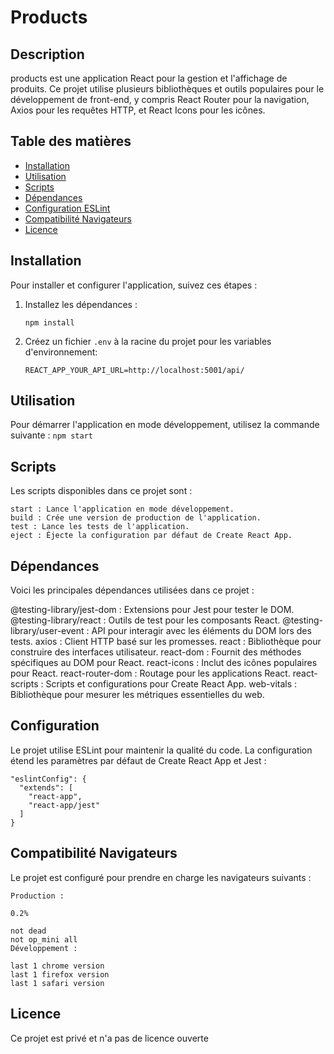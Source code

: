# Products

## Description
products est une application React pour la gestion et l'affichage de produits. Ce projet utilise plusieurs bibliothèques et outils populaires pour le développement de front-end, y compris React Router pour la navigation, Axios pour les requêtes HTTP, et React Icons pour les icônes.

## Table des matières
- [Installation](#installation)
- [Utilisation](#utilisation)
- [Scripts](#scripts)
- [Dépendances](#dépendances)
- [Configuration ESLint](#configuration-eslint)
- [Compatibilité Navigateurs](#compatibilité-navigateurs)
- [Licence](#licence)

## Installation
Pour installer et configurer l'application, suivez ces étapes :

1. Installez les dépendances :
    ```
    npm install
    ```
2. Créez un fichier `.env` à la racine du projet pour les variables d'environnement:
    ```
    REACT_APP_YOUR_API_URL=http://localhost:5001/api/
    ```

## Utilisation
Pour démarrer l'application en mode développement, utilisez la commande suivante :
    ```
    npm start
    ```

## Scripts
Les scripts disponibles dans ce projet sont :

    start : Lance l'application en mode développement.
    build : Crée une version de production de l'application.
    test : Lance les tests de l'application.
    eject : Éjecte la configuration par défaut de Create React App.


## Dépendances
Voici les principales dépendances utilisées dans ce projet :

@testing-library/jest-dom : Extensions pour Jest pour tester le DOM.
@testing-library/react : Outils de test pour les composants React.
@testing-library/user-event : API pour interagir avec les éléments du DOM lors des tests.
axios : Client HTTP basé sur les promesses.
react : Bibliothèque pour construire des interfaces utilisateur.
react-dom : Fournit des méthodes spécifiques au DOM pour React.
react-icons : Inclut des icônes populaires pour React.
react-router-dom : Routage pour les applications React.
react-scripts : Scripts et configurations pour Create React App.
web-vitals : Bibliothèque pour mesurer les métriques essentielles du web.


## Configuration
Le projet utilise ESLint pour maintenir la qualité du code. La configuration étend les paramètres par défaut de Create React App et Jest :

```
"eslintConfig": {
  "extends": [
    "react-app",
    "react-app/jest"
  ]
}
```

## Compatibilité Navigateurs
Le projet est configuré pour prendre en charge les navigateurs suivants :

```
Production :

0.2%

not dead
not op_mini all
Développement :

last 1 chrome version
last 1 firefox version
last 1 safari version
```

## Licence
Ce projet est privé et n'a pas de licence ouverte